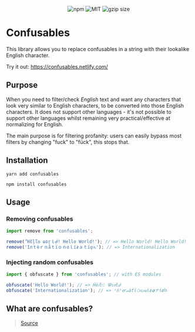 <p align="center">
<img src="https://img.shields.io/npm/v/confusables.svg?style=flat" alt="npm">
<img src="https://img.shields.io/badge/license-MIT-f1c40f.svg" alt="MIT">
<img src="https://img.badgesize.io/https://unpkg.com/confusables/dist/index.js?compression=gzip" alt="gzip size">
</p>

# Confusables

This library allows you to replace confusables in a string with their lookalike English character. 

Try it out: https://confusables.netlify.com/

## Purpose

When you need to filter/check *English* text and want any characters that look very similar to English characters, to be converted into those English characters. It does not support other languages - it's not possible to support other languages whilst remaining very practical/effective at normalizing for English.

The main purpose is for filtering profanity: users can easily bypass most filters by changing "fuck" to "fück", this stops that.

## Installation

```
yarn add confusables

npm install confusables
```

## Usage

### Removing confusables

```ts
import remove from 'confusables'; 

remove('Ἢἕļľᦞ ш٥ṟｌᑰ! Hello World!'); // => Hello World! Hello World!
remove('Iлｔèｒｎåｔïｏｎɑｌíƶａｔïǫԉ'); // => Internationalization
```

### Injecting random confusables

```ts
import { obfuscate } from 'confusables'; // with ES modules

obfuscate('Hello World!'); // => Ḣé𝑙ŀ𝟶 Ꮤᴑ𝖗łᏧ
obfuscate('Internationalization'); // => ᶦṅᵗᧉ𝘳𝓃ȧťί𝙾ቢค𝞲ἱƶ𝜶ナἰøŉ
```

## What are confusables?



> [Source](https://unicode.org/cldr/utility/confusables.jsp)
